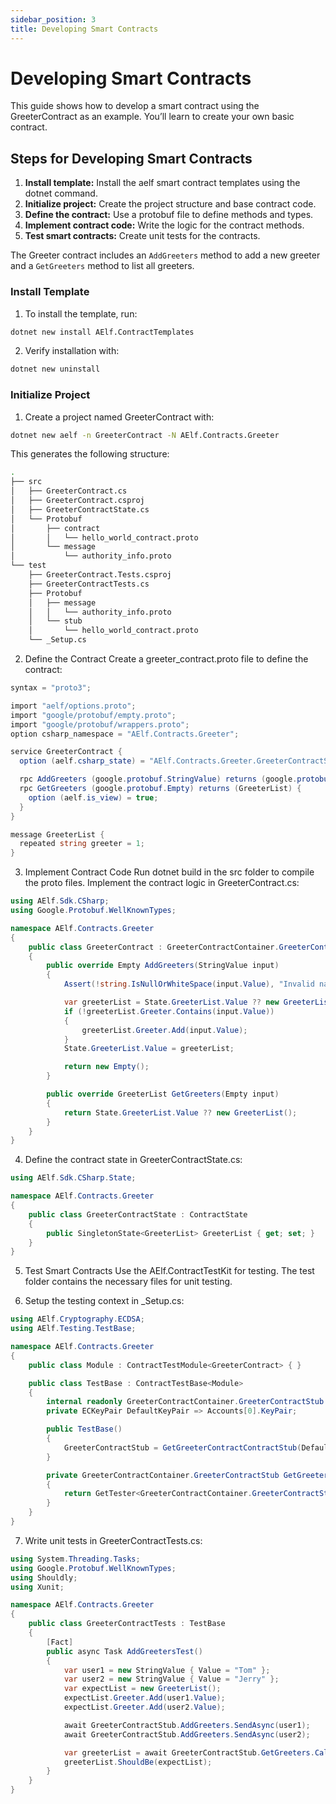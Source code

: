 ```yaml
---
sidebar_position: 3
title: Developing Smart Contracts
---
```



# Developing Smart Contracts
This guide shows how to develop a smart contract using the GreeterContract as an example. You’ll learn to create your own basic contract.

## Steps for Developing Smart Contracts
1. **Install template:** Install the aelf smart contract templates using the dotnet command.
2. **Initialize project:** Create the project structure and base contract code.
3. **Define the contract:** Use a protobuf file to define methods and types.
4. **Implement contract code:** Write the logic for the contract methods.
5. **Test smart contracts:** Create unit tests for the contracts.

The Greeter contract includes an `AddGreeters` method to add a new greeter and a `GetGreeters` method to list all greeters.

### Install Template
1. To install the template, run:
```sh
dotnet new install AElf.ContractTemplates
```

2. Verify installation with:
```sh
dotnet new uninstall
```

### Initialize Project
1. Create a project named GreeterContract with:
```sh
dotnet new aelf -n GreeterContract -N AElf.Contracts.Greeter
```
This generates the following structure:
```sh
.
├── src
│   ├── GreeterContract.cs
│   ├── GreeterContract.csproj
│   ├── GreeterContractState.cs
│   └── Protobuf
│       ├── contract
│       │   └── hello_world_contract.proto
│       └── message
│           └── authority_info.proto
└── test
    ├── GreeterContract.Tests.csproj
    ├── GreeterContractTests.cs
    ├── Protobuf
    │   ├── message
    │   │   └── authority_info.proto
    │   └── stub
    │       └── hello_world_contract.proto
    └── _Setup.cs
```

2. Define the Contract
Create a greeter_contract.proto file to define the contract:
```cs
syntax = "proto3";

import "aelf/options.proto";
import "google/protobuf/empty.proto";
import "google/protobuf/wrappers.proto";
option csharp_namespace = "AElf.Contracts.Greeter";

service GreeterContract {
  option (aelf.csharp_state) = "AElf.Contracts.Greeter.GreeterContractState";

  rpc AddGreeters (google.protobuf.StringValue) returns (google.protobuf.Empty) {}
  rpc GetGreeters (google.protobuf.Empty) returns (GreeterList) {
    option (aelf.is_view) = true;
  }
}

message GreeterList {
  repeated string greeter = 1;
}
```

3. Implement Contract Code
Run dotnet build in the src folder to compile the proto files. Implement the contract logic in GreeterContract.cs:
```cs
using AElf.Sdk.CSharp;
using Google.Protobuf.WellKnownTypes;

namespace AElf.Contracts.Greeter
{
    public class GreeterContract : GreeterContractContainer.GreeterContractBase
    {
        public override Empty AddGreeters(StringValue input)
        {
            Assert(!string.IsNullOrWhiteSpace(input.Value), "Invalid name.");

            var greeterList = State.GreeterList.Value ?? new GreeterList();
            if (!greeterList.Greeter.Contains(input.Value))
            {
                greeterList.Greeter.Add(input.Value);
            }
            State.GreeterList.Value = greeterList;

            return new Empty();
        }

        public override GreeterList GetGreeters(Empty input)
        {
            return State.GreeterList.Value ?? new GreeterList();
        }
    }
}
```

4. Define the contract state in GreeterContractState.cs:
```cs
using AElf.Sdk.CSharp.State;

namespace AElf.Contracts.Greeter
{
    public class GreeterContractState : ContractState
    {
        public SingletonState<GreeterList> GreeterList { get; set; }
    }
}
```

5. Test Smart Contracts
Use the AElf.ContractTestKit for testing. The test folder contains the necessary files for unit testing.

6. Setup the testing context in _Setup.cs:
```cs
using AElf.Cryptography.ECDSA;
using AElf.Testing.TestBase;

namespace AElf.Contracts.Greeter
{
    public class Module : ContractTestModule<GreeterContract> { }

    public class TestBase : ContractTestBase<Module>
    {
        internal readonly GreeterContractContainer.GreeterContractStub GreeterContractStub;
        private ECKeyPair DefaultKeyPair => Accounts[0].KeyPair;

        public TestBase()
        {
            GreeterContractStub = GetGreeterContractContractStub(DefaultKeyPair);
        }

        private GreeterContractContainer.GreeterContractStub GetGreeterContractContractStub(ECKeyPair senderKeyPair)
        {
            return GetTester<GreeterContractContainer.GreeterContractStub>(ContractAddress, senderKeyPair);
        }
    }
}
```

7. Write unit tests in GreeterContractTests.cs:
```cs
using System.Threading.Tasks;
using Google.Protobuf.WellKnownTypes;
using Shouldly;
using Xunit;

namespace AElf.Contracts.Greeter
{
    public class GreeterContractTests : TestBase
    {
        [Fact]
        public async Task AddGreetersTest()
        {
            var user1 = new StringValue { Value = "Tom" };
            var user2 = new StringValue { Value = "Jerry" };
            var expectList = new GreeterList();
            expectList.Greeter.Add(user1.Value);
            expectList.Greeter.Add(user2.Value);

            await GreeterContractStub.AddGreeters.SendAsync(user1);
            await GreeterContractStub.AddGreeters.SendAsync(user2);

            var greeterList = await GreeterContractStub.GetGreeters.CallAsync(new Empty());
            greeterList.ShouldBe(expectList);
        }
    }
}
```